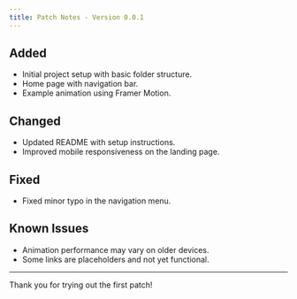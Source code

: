 ```yaml
---
title: Patch Notes - Version 0.0.1
---
```


## Added
- Initial project setup with basic folder structure.
- Home page with navigation bar.
- Example animation using Framer Motion.

## Changed
- Updated README with setup instructions.
- Improved mobile responsiveness on the landing page.

## Fixed
- Fixed minor typo in the navigation menu.

## Known Issues
- Animation performance may vary on older devices.
- Some links are placeholders and not yet functional.

---
Thank you for trying out the first patch!